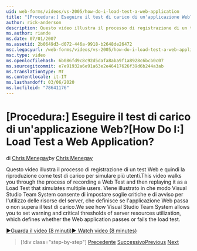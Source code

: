 ```yaml
---
uid: web-forms/videos/vs-2005/how-do-i-load-test-a-web-application
title: "[Procedura:] Eseguire il test di carico di un'applicazione Web? | Microsoft Docs"
author: rick-anderson
description: Questo video illustra il processo di registrazione di un test Web e quindi la riproduzione come test di carico per simulare più utenti. Vediamo in che modo Visual Studio...
ms.author: riande
ms.date: 07/01/2007
ms.assetid: 2b0649d3-d072-446a-9918-b2648de26472
msc.legacyurl: /web-forms/videos/vs-2005/how-do-i-load-test-a-web-application
msc.type: video
ms.openlocfilehash: 6b086fd9c8c92d5dafa8aba9f1a8928c6bcb0c07
ms.sourcegitcommit: e7e91932a6e91a63e2e46417626f39d6b244a3ab
ms.translationtype: MT
ms.contentlocale: it-IT
ms.lasthandoff: 03/06/2020
ms.locfileid: "78641176"
---
```

# <a name="how-do-i-load-test-a-web-application"></a><span data-ttu-id="20854-105">[Procedura:] Eseguire il test di carico di un'applicazione Web?</span><span class="sxs-lookup"><span data-stu-id="20854-105">[How Do I:] Load Test a Web Application?</span></span>

<span data-ttu-id="20854-106">di [Chris Menegay](https://twitter.com/CMenegay)</span><span class="sxs-lookup"><span data-stu-id="20854-106">by [Chris Menegay](https://twitter.com/CMenegay)</span></span>

<span data-ttu-id="20854-107">Questo video illustra il processo di registrazione di un test Web e quindi la riproduzione come test di carico per simulare più utenti.</span><span class="sxs-lookup"><span data-stu-id="20854-107">This video walks you through the process of recording a Web Test and then replaying it as a Load Test that simulates multiple users.</span></span> <span data-ttu-id="20854-108">Viene illustrato in che modo Visual Studio Team System consente di impostare soglie critiche e di avviso per l'utilizzo delle risorse del server, che definisce se l'applicazione Web passa o non supera il test di carico.</span><span class="sxs-lookup"><span data-stu-id="20854-108">We see how Visual Studio Team System allows you to set warning and critical thresholds of server resources utilization, which defines whether the Web application passes or fails the load test.</span></span>

[<span data-ttu-id="20854-109">&#9654;Guarda il video (8 minuti)</span><span class="sxs-lookup"><span data-stu-id="20854-109">&#9654; Watch video (8 minutes)</span></span>](https://channel9.msdn.com/Blogs/ASP-NET-Site-Videos/how-do-i-load-test-a-web-application)

> [!div class="step-by-step"]
> <span data-ttu-id="20854-110">[Precedente](how-do-i-practice-test-driven-development.md)
> [Successivo](how-do-i-tune-web-application-performance-with-profiling.md)</span><span class="sxs-lookup"><span data-stu-id="20854-110">[Previous](how-do-i-practice-test-driven-development.md)
[Next](how-do-i-tune-web-application-performance-with-profiling.md)</span></span>
